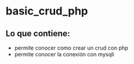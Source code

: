 # basic_crud_php

## Lo que contiene:
- permite conocer como crear un crud con php
- permite conocer la conexión con mysqli
